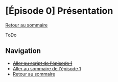 # [Épisode 0] Présentation

[Retour au sommaire](https://github.com/SailsToDoAppTutorial/Francais/blob/master/Ep0#Épisode-0-présentation)

ToDo

## Navigation

* ~~[Aller au script de l'épisode 1](https://github.com/SailsToDoAppTutorial/Francais/blob/master/Ep1/SCRIPT.md#Épisode-1-installations-et-création-du-projet-sails)~~
* [Aller au sommaire de l'épisode 1](https://github.com/SailsToDoAppTutorial/Francais/blob/master/Ep1#Épisode-1-installations-et-création-du-projet-sails)
* [Retour au sommaire](https://github.com/SailsToDoAppTutorial/Francais/blob/master/Ep0#Épisode-0-présentation)
